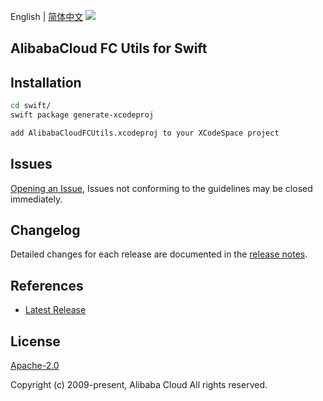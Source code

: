English | [简体中文](README-CN.md)
![](https://aliyunsdk-pages.alicdn.com/icons/AlibabaCloud.svg)

## AlibabaCloud FC Utils for Swift

## Installation

```bash
cd swift/
swift package generate-xcodeproj

add AlibabaCloudFCUtils.xcodeproj to your XCodeSpace project
```

## Issues

[Opening an Issue](https://github.com/aliyun/fc-util/issues/new), Issues not conforming to the guidelines may be closed immediately.

## Changelog

Detailed changes for each release are documented in the [release notes](./ChangeLog.txt).

## References

* [Latest Release](https://github.com/aliyun/fc-util/tree/master/swift)

## License

[Apache-2.0](http://www.apache.org/licenses/LICENSE-2.0)

Copyright (c) 2009-present, Alibaba Cloud All rights reserved.
